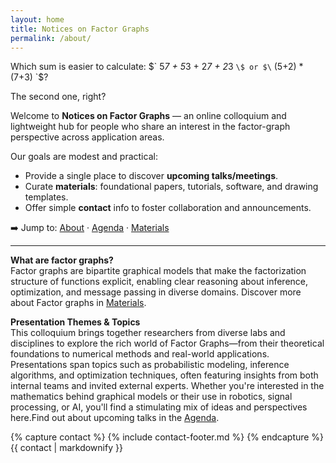 ```yaml
---
layout: home
title: Notices on Factor Graphs
permalink: /about/
---
```


Which sum is easier to calculate: $\` 5*7 + 5*3 + 2*7 + 2*3 `\$ or $\` (5+2) * (7+3) `\$?

The second one, right? 

Welcome to **Notices on Factor Graphs** — an online colloquium and lightweight hub for people who share an interest in the factor-graph perspective across application areas.

Our goals are modest and practical:

- Provide a single place to discover **upcoming talks/meetings**.
- Curate **materials**: foundational papers, tutorials, software, and drawing templates.
- Offer simple **contact** info to foster collaboration and announcements.

➡️ Jump to: [About](./index) · [Agenda](./agenda) · [Materials](./materials)

---

**What are factor graphs?**  
Factor graphs are bipartite graphical models that make the factorization structure of functions explicit, enabling clear reasoning about inference, optimization, and message passing in diverse domains. Discover more about Factor graphs in [Materials](./materials).

**Presentation Themes & Topics**  
This colloquium brings together researchers from diverse labs and disciplines to explore the rich world of Factor Graphs—from their theoretical foundations to numerical methods and real-world applications. Presentations span topics such as probabilistic modeling, inference algorithms, and optimization techniques, often featuring insights from both internal teams and invited external experts. Whether you're interested in the mathematics behind graphical models or their use in robotics, signal processing, or AI, you'll find a stimulating mix of ideas and perspectives here.Find out about upcoming talks in the [Agenda](./agenda).

{% capture contact %}
{% include contact-footer.md %}
{% endcapture %}
{{ contact | markdownify }}